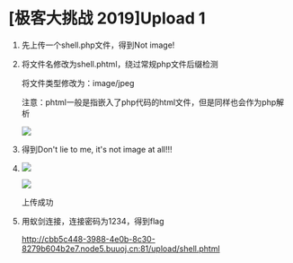 # [极客大挑战 2019]Upload 1

1. 先上传一个shell.php文件，得到Not image!
2. 将文件名修改为shell.phtml，绕过常规php文件后缀检测

   将文件类型修改为：image/jpeg

   注意：phtml一般是指嵌入了php代码的html文件，但是同样也会作为php解析

    ![](https://s21.ax1x.com/2024/04/07/pFqx94x.png)
3. 得到Don't lie to me, it's not image at all!!!
4. 
   ![](https://s21.ax1x.com/2024/04/07/pFqxEKe.png)

   ![](https://s21.ax1x.com/2024/04/07/pFqxU5q.png)

   上传成功
5. 用蚁剑连接，连接密码为1234，得到flag

   http://cbb5c448-3988-4e0b-8c30-8279b604b2e7.node5.buuoj.cn:81/upload/shell.phtml